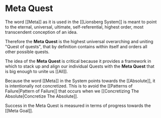 # Meta Quest

The word [[Meta]] as it is used in the [[Lionsberg System]] is meant to point to the eternal, universal, ultimate, self-referential, highest order, most transcendent conception of an idea. 

Therefore the **Meta Quest** is the highest universal overarching and uniting "Quest of quests", that by definition contains within itself and orders all other possible quests.

The idea of the **Meta Quest** is critical because it provides a framework in which to stack up and align our individual Quests with the **Meta Quest** that is big enough to unite us [[All]].  

Because the word [[Meta]] in the System points towards the [[Absolute]], it is intentionally not concretized. This is to avoid the [[Patterns of Failure|Pattern of Failure]] that occurs when we [[Concretizing The Absolute|Concretize The Absolute]]. 

Success in the Meta Quest is measured in terms of progress towards the [[Meta Goal]].  